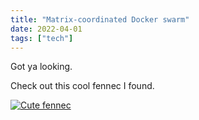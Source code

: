 ```yaml
---
title: "Matrix-coordinated Docker swarm"
date: 2022-04-01
tags: ["tech"]
---
```


Got ya looking.

Check out this cool fennec I found.

[![Cute fennec](https://bm.jae.fi/web/Fennec_Fox-1.jpg)](https://bm.jae.fi/web/Fennec_Fox-1.jpg)
